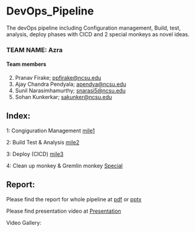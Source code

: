 # DevOps_Pipeline
The devOps pipeline including Configuration management, Build, test, analysis, deploy phases with CICD and 2 special monkeys as novel ideas.


### TEAM NAME:   Azra

#### Team members

2. Pranav Firake; ppfirake@ncsu.edu
3. Ajay Chandra Pendyala; apendya@ncsu.edu
4. Sunil Narasimhamurthy; snarasi5@ncsu.edu
5. Sohan Kunkerkar; sakunker@ncsu.edu


## Index:

1: Congiguration Management [mile1](https://github.ncsu.edu/ppfirake/DevOps_Project/tree/DevOps_Milestone1)

2: Build Test & Analysis [mile2](https://github.ncsu.edu/ppfirake/DevOps_Project/tree/DevOps_Milestone2)

3: Deploy (CICD) [mile3](https://github.ncsu.edu/ppfirake/DevOps_Project/tree/DevOps_Milestone3)

4: Clean up monkey & Gremlin monkey [Special](https://github.ncsu.edu/ppfirake/DevOps_Project/tree/DevOps_Special) 

## Report: 

Please find the report for whole pipeline at [pdf](https://github.com/pranav-firake/DevOps_Pipeline/blob/master/Mile4/Devops%20project.pdf)
or [pptx](https://github.com/pranav-firake/DevOps_Pipeline/blob/master/Mile4/Devops%20project.pptx)


Please find presentation video at [Presentation](https://www.youtube.com/watch?v=prwYZsg7wu4)

Video Gallery: 


